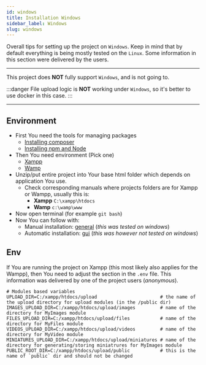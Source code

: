 ```yaml
---
id: windows
title: Installation Windows
sidebar_label: Windows
slug: windows
---
```

Overall tips for setting up the project on `Windows`. Keep in mind that by default everything is being mostly tested
on the `Linux`. Some information in this section were delivered by the users.

---

This project does **NOT** fully support `Windows`, and is not going to.

:::danger
File upload logic is **NOT** working under `Windows`, so it's better to use docker in this case.
:::

---

## Environment

* First You need the tools for managing packages
    * [Installing composer](https://getcomposer.org/doc/00-intro.md#installation-windows)
    * [Installing npm and Node](https://nodejs.org/en/download/)
* Then You need environment (Pick one)
    * [Xampp](https://www.apachefriends.org/pl/index.html)
    * [Wamp](http://www.wampserver.com/en/)
* Unzip/put entire project into Your base html folder which depends on application You use.
    * Check corresponding manuals where projects folders are for Xampp or Wampp, usually this is:
        * **Xampp** `C:\xampp\htdocs`
        * **Wamp** `c:\wamp\www`
* Now open terminal (for example `git bash`)
* Now You can follow with:
    - Manual installation: [general](general) (*this was tested on windows*)
    - Automatic installation: [gui](gui) (*this was however not tested on windows*)

## Env
If You are running the project on Xampp (this most likely also applies for the Wampp), then You need to adjust the section in the `.env`
file. This information was delivered by one of the project users (*anonymous*).
````dotenv
# Modules based variables
UPLOAD_DIR=C:/xampp/htdocs/upload                       # the name of the upload directory for upload modules (in the /public dir)
IMAGES_UPLOAD_DIR=C:/xampp/htdocs/upload/images         # name of the directory for MyImages module
FILES_UPLOAD_DIR=C:/xampp/htdocs/upload/files           # name of the directory for MyFiles module
VIDEOS_UPLOAD_DIR=C:/xampp/htdocs/upload/videos         # name of the directory for MyVideo module
MINIATURES_UPLOAD_DIR=C:/xampp/htdocs/upload/miniatures # name of the directory for generating/storing miniatrures for MyImages module
PUBLIC_ROOT_DIR=C:/xampp/htdocs/upload/public           # this is the name of `public` dir and should not be changed
````
